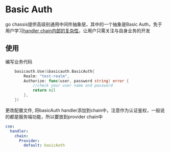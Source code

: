 # Basic Auth
go chassis提供高级别通用中间件抽象层，其中的一个抽象是Basic Auth，免于用户学习[handler chain内部的复杂性](https://docs.go-chassis.com/dev-guides/how-to-implement-handler.html)，让用户只需关注与自身业务的开发

## 使用
编写业务代码
```go
	basicauth.Use(&basicauth.BasicAuth{
		Realm: "test-realm",
		Authorize: func(user, password string) error {
		    //check your user name and password
		    return nil
		},
	})
```
更改配置文件, 将basicAuth handler添加到chain中，注意作为认证鉴权，一般说的都是服务端功能，所以要放到provider chain中
```yaml
cse:
  handler:
    chain:
      Provider:
        default: basicAuth
```
